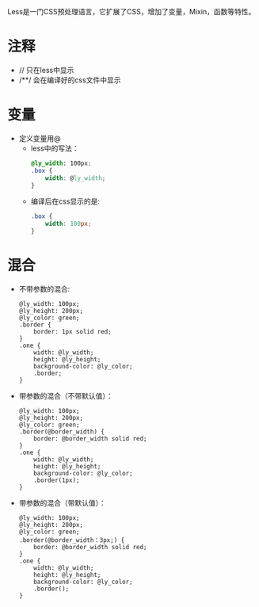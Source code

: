 Less是一门CSS预处理语言，它扩展了CSS，增加了变量，Mixin，函数等特性。  

# 注释
* // 只在less中显示
* /\*\*/ 会在编译好的css文件中显示

# 变量
* 定义变量用@  
  * less中的写法：  
    ```css
    @ly_width: 100px;
    .box {
        width: @ly_width;
    }
    ```
  * 编译后在css显示的是:  
    ```css
    .box {
        width: 100px;
    }
    ```
  
# 混合
* 不带参数的混合:  
  ```less
  @ly_width: 100px;
  @ly_height: 200px;
  @ly_color: green;
  .border {
      border: 1px solid red;
  }
  .one {
      width: @ly_width;
      height: @ly_height;
      background-color: @ly_color;
      .border;
  }
  ```
* 带参数的混合（不带默认值）：  
  ```less
  @ly_width: 100px;
  @ly_height: 200px;
  @ly_color: green;
  .border(@border_width) {
      border: @border_width solid red;
  }
  .one {
      width: @ly_width;
      height: @ly_height;
      background-color: @ly_color;
      .border(1px);
  }
  ```
  
* 带参数的混合（带默认值）：  
  ```less
  @ly_width: 100px;
  @ly_height: 200px;
  @ly_color: green;
  .border(@border_width：3px;) {
      border: @border_width solid red;
  }
  .one {
      width: @ly_width;
      height: @ly_height;
      background-color: @ly_color;
      .border();
  }
  ```
  
